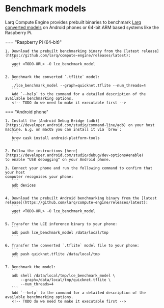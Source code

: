# Benchmark models

Larq Compute Engine provides prebuilt binaries to benchmark [Larq converted models](/compute-engine/api/converter/) on Android phones or 64-bit ARM based systems like the Raspberry Pi.

=== "Raspberry Pi (64-bit)"

    1. Download the prebuilt benchmarking binary from the [latest release](https://github.com/larq/compute-engine/releases/latest):
       ```
       wget <TODO-URL> -O lce_benchmark_model
       ```

    2. Benchmark the converted `.tflite` model:
       ```
       ./lce_benchmark_model --graph=quicknet.tflite --num_threads=4
       ```
       Add `--help` to the command for a detailed description of the available benchmarking options.
       <!-- TODO do we need to make it executable first -->

=== "Android phone"

    1. Install the [Android Debug Bridge (adb)](https://developer.android.com/studio/command-line/adb) on your host machine. E.g. on macOS you can install it via `brew`:
       ```
       brew cask install android-platform-tools
       ```

    2. Follow the instructions [here](https://developer.android.com/studio/debug/dev-options#enable)
    to enable "USB debugging" on your Android phone.

    3. Connect your phone and run the following command to confirm that your host
    computer recognises your phone:
       ```
       adb devices
       ```

    4. Download the prebuilt Android benchmarking binary from the [latest release](https://github.com/larq/compute-engine/releases/latest):
       ```
       wget <TODO-URL> -O lce_benchmark_model
       ```

    5. Transfer the LCE inference binary to your phone:
       ```
       adb push lce_benchmark_model /data/local/tmp
       ```

    6. Transfer the converted `.tflite` model file to your phone:
       ```
       adb push quicknet.tflite /data/local/tmp
       ```

    7. Benchmark the model:
       ```
       adb shell /data/local/tmp/lce_benchmark_model \
           --graph=/data/local/tmp/quicknet.tflite \
           --num_threads=4
       ```
       Add `--help` to the command for a detailed description of the available benchmarking options.
       <!-- TODO do we need to make it executable first -->
